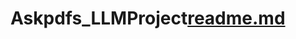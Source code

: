 # Askpdfs_LLMProject[readme.md](https://github.com/Saibhargav1208/Askpdfs_LLMProject/files/11782592/readme.md)
